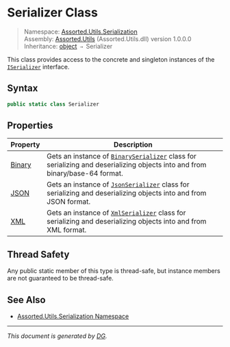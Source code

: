 ﻿# Serializer Class

> Namespace: [Assorted.Utils.Serialization](_toc.Assorted.Utils.md#Assorted.Utils.Serialization%20Namespace)\
> Assembly: [Assorted.Utils](_toc.Assorted.Utils.md) (Assorted.Utils.dll) version 1.0.0.0\
> Inheritance: [object](https://docs.microsoft.com/en-us/dotnet/api/system.object) `→` Serializer

This class provides access to the concrete and singleton instances of the [`ISerializer`](Assorted.Utils.Serialization.ISerializer.md) interface.

## Syntax

```csharp
public static class Serializer
```

## Properties

Property | Description
--- | ---
[Binary](Assorted.Utils.Serialization.Serializer.Binary.md) | Gets an instance of [`BinarySerializer`](Assorted.Utils.Serialization.BinarySerializer.md) class for serializing and deserializing objects into and from binary/base-64 format.
[JSON](Assorted.Utils.Serialization.Serializer.JSON.md) | Gets an instance of [`JsonSerializer`](Assorted.Utils.Serialization.JsonSerializer.md) class for serializing and deserializing objects into and from JSON format.
[XML](Assorted.Utils.Serialization.Serializer.XML.md) | Gets an instance of [`XmlSerializer`](Assorted.Utils.Serialization.XmlSerializer.md) class for serializing and deserializing objects into and from XML format.

## Thread Safety

Any public static member of this type is thread\-safe, but instance members are not guaranteed to be thread\-safe.

## See Also

- [Assorted.Utils.Serialization Namespace](_toc.Assorted.Utils.md#Assorted.Utils.Serialization%20Namespace)

---

_This document is generated by [DG](https://github.com/Khojasteh/dg)._
